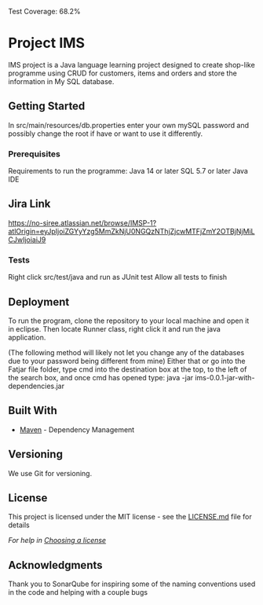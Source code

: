 Test Coverage: 68.2%
# Project IMS

IMS project is a Java language learning project designed to create shop-like programme using CRUD for customers, items and orders and store the information in My SQL database.

## Getting Started
In src/main/resources/db.properties enter your own mySQL password and possibly change the root if have or want to use it differently.

### Prerequisites
Requirements to run the programme:
Java 14 or later
SQL 5.7 or later
Java IDE

## Jira Link
https://no-siree.atlassian.net/browse/IMSP-1?atlOrigin=eyJpIjoiZGYyYzg5MmZkNjU0NGQzNThjZjcwMTFjZmY2OTBjNjMiLCJwIjoiaiJ9

###  Tests 
Right click src/test/java and run as JUnit test
Allow all tests to finish

## Deployment

To run the program, clone the repository to  your local machine and open it in eclipse. Then locate Runner class, right click it and run the java application.


(The following method will likely not let you change any of the databases due to your password being different from mine)
Either that or go into the Fatjar file folder, type cmd into the destination box at the top, to the left of the search box, and once cmd has opened type: java -jar ims-0.0.1-jar-with-dependencies.jar


## Built With

* [Maven](https://maven.apache.org/) - Dependency Management

## Versioning

We use Git for versioning.

## License

This project is licensed under the MIT license - see the [LICENSE.md](LICENSE.md) file for details 

*For help in [Choosing a license](https://choosealicense.com/)*

## Acknowledgments

Thank you to SonarQube for inspiring some of the naming conventions used in the code and helping with a couple bugs
